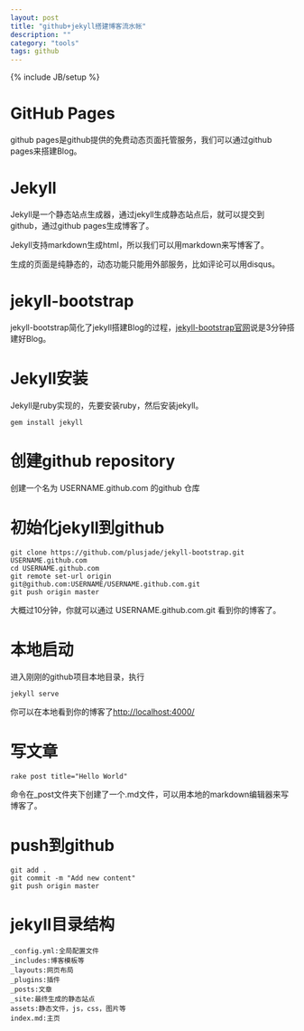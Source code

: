 ```yaml
---
layout: post
title: "github+jekyll搭建博客流水帐"
description: ""
category: "tools"
tags: github
---
```

{% include JB/setup %}

# GitHub Pages

github pages是github提供的免费动态页面托管服务，我们可以通过github pages来搭建Blog。

# Jekyll

Jekyll是一个静态站点生成器，通过jekyll生成静态站点后，就可以提交到github，通过github pages生成博客了。

Jekyll支持markdown生成html，所以我们可以用markdown来写博客了。

生成的页面是纯静态的，动态功能只能用外部服务，比如评论可以用disqus。

# jekyll-bootstrap

jekyll-bootstrap简化了jekyll搭建Blog的过程，[jekyll-bootstrap官网](http://jekyllbootstrap.com/usage/jekyll-quick-start.html)说是3分钟搭建好Blog。

# Jekyll安装

Jekyll是ruby实现的，先要安装ruby，然后安装jekyll。  
```
gem install jekyll
```

# 创建github repository
创建一个名为 USERNAME.github.com 的github 仓库

# 初始化jekyll到github
```
git clone https://github.com/plusjade/jekyll-bootstrap.git USERNAME.github.com
cd USERNAME.github.com
git remote set-url origin git@github.com:USERNAME/USERNAME.github.com.git
git push origin master
```
大概过10分钟，你就可以通过 USERNAME.github.com.git 看到你的博客了。

# 本地启动

进入刚刚的github项目本地目录，执行  
```
jekyll serve
```  
你可以在本地看到你的博客了[http://localhost:4000/](http://localhost:4000/)  

# 写文章

```
rake post title="Hello World"
```  
命令在_post文件夹下创建了一个.md文件，可以用本地的markdown编辑器来写博客了。

# push到github

```
git add .
git commit -m "Add new content"
git push origin master
```

# 

# jekyll目录结构
```
_config.yml:全局配置文件
_includes:博客模板等
_layouts:网页布局
_plugins:插件
_posts:文章
_site:最终生成的静态站点
assets:静态文件，js，css，图片等
index.md:主页
```
